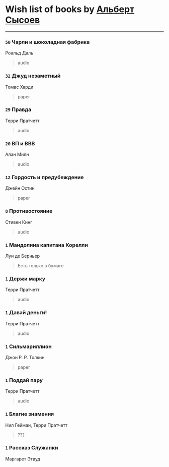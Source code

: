 # Wish list of books by [Альберт Сысоев](http://vk.com/id47446642)
---

### `50` Чарли и шоколадная фабрика
Роальд Даль
> audio

### `32` Джуд незаметный
Томас Харди
> paper

### `29` Правда
Терри Пратчетт
> audio

### `20` ВП и ВВВ
Алан Милн
> audio

### `12` Гордость и предубеждение
Джейн Остин
> paper

### `8` Противостояние
Стивен Кинг
> audio

### `1` Мандолина капитана Корелли
Луи де Берньер
> Есть только в бумаге

### `1` Держи марку
Терри Пратчетт
> audio

### `1` Давай деньги!
Терри Пратчетт
> audio

### `1` Сильмариллион
Джон Р. Р. Толкин
> paper

### `1` Поддай пару
Терри Пратчетт
> audio

### `1` Благие знамения
Нил Гейман, Терри Пратчетт
> ???

### `1` Рассказ Служанки
Маргарет Этвуд

